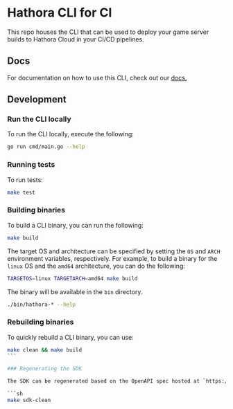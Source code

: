 # Hathora CLI for CI

This repo houses the CLI that can be used to deploy your game server builds to Hathora Cloud in your CI/CD pipelines.

## Docs

For documentation on how to use this CLI, check out our [docs.](https://hathora.dev/docs/guides/ci-cd)

## Development

### Run the CLI locally

To run the CLI locally, execute the following:

```sh
go run cmd/main.go --help
```

### Running tests

To run tests:

```sh
make test
```

### Building binaries

To build a CLI binary, you can run the following:

```sh
make build
```

The target OS and architecture can be specified by setting the `OS` and `ARCH` environment variables, respectively. For example, to build a binary for the `linux` OS and the `amd64` architecture, you can do the following:

```sh
TARGETOS=linux TARGETARCH=amd64 make build
```

The binary will be available in the `bin` directory.

```sh
./bin/hathora-* --help
```

### Rebuilding binaries

To quickly rebuild a CLI binary, you can use:

````sh
make clean && make build
```

### Regenerating the SDK

The SDK can be regenerated based on the OpenAPI spec hosted at `https://hathora.dev/swagger.json`. To do this, run the following command from the root of the project. You must have the speakeasy CLI installed.

```sh
make sdk-clean
````
